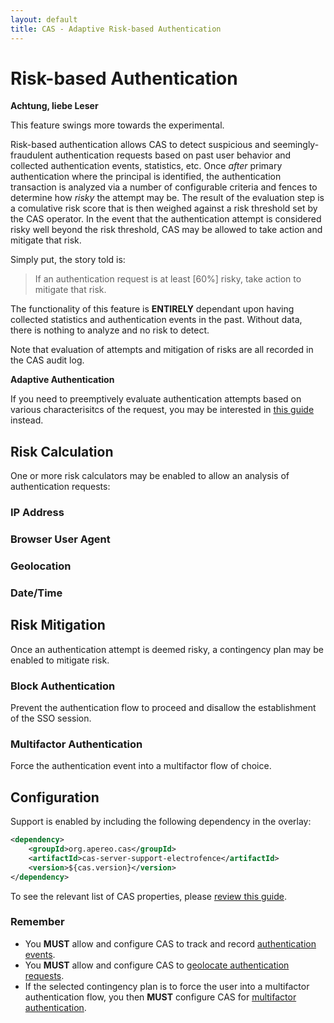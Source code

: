 ```yaml
---
layout: default
title: CAS - Adaptive Risk-based Authentication
---
```


# Risk-based Authentication

<div class="alert alert-warning"><strong>Achtung, liebe Leser</strong><p>This feature swings more towards the experimental.</p></div>

Risk-based authentication allows CAS to detect suspicious and seemingly-fraudulent authentication requests based on past user behavior
and collected authentication events, statistics, etc. Once *after* primary authentication where the principal is identified,
the authentication transaction is analyzed via a number of configurable criteria and fences to determine how *risky* the attempt may be.
The result of the evaluation step is a comulative risk score that is then weighed against a risk threshold set by the CAS operator.
In the event that the authentication attempt is considered risky well beyond the risk threshold, CAS may be allowed to take action and
mitigate that risk. 

Simply put, the story told is:

> If an authentication request is at least [60%] risky, take action to mitigate that risk. 

The functionality of this feature is **ENTIRELY** dependant upon having collected statistics and authentication events in the past.
Without data, there is nothing to analyze and no risk to detect.

Note that evaluation of attempts and mitigation of risks are all recorded in the CAS audit log.

<div class="alert alert-info"><strong>Adaptive Authentication</strong><p>
If you need to preemptively evaluate authentication attempts based on various characterisitcs of the request, 
you may be interested in <a href="Configuring-Adaptive-Authentication.html">this guide</a> instead.</p></div>

## Risk Calculation

One or more risk calculators may be enabled to allow an analysis of authentication requests:

### IP Address

### Browser User Agent

### Geolocation

### Date/Time

## Risk Mitigation

Once an authentication attempt is deemed risky, a contingency plan may be enabled to mitigate risk. 

### Block Authentication

Prevent the authentication flow to proceed and disallow the establishment of the SSO session.

### Multifactor Authentication

Force the authentication event into a multifactor flow of choice.

## Configuration

Support is enabled by including the following dependency in the overlay:

```xml
<dependency>
    <groupId>org.apereo.cas</groupId>
    <artifactId>cas-server-support-electrofence</artifactId>
    <version>${cas.version}</version>
</dependency>
```

To see the relevant list of CAS properties, please [review this guide](Configuration-Properties.html).

### Remember

- You **MUST** allow and configure CAS to track and record [authentication events](Configuring-Authentication-Events.html).
- You **MUST** allow and configure CAS to [geolocate authentication requests](GeoTracking-Authentication-Requests.html).
- If the selected contingency plan is to force the user into a multifactor authentication flow, you then **MUST** configure CAS for 
[multifactor authentication](Configuring-Multifactor-Authentication.html).
